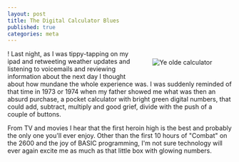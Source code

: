 ```yaml
---
layout: post
title: The Digital Calculator Blues
published: true
categories: meta
---
```

<figure style="float: right; padding: 5px"; width="100px"><img alt="Ye olde calculator" src="{{ {{site.baseurl}}/images/calculator.jpg"></figure>!
Last night, as I was tippy-tapping on my ipad and retweeting weather updates and listening to voicemails and reviewing information about the next day I thought about how mundane the whole experience was. I was suddenly reminded of that time in 1973 or 1974 when my father showed me what was then an absurd purchase, a pocket calculator with bright green digital numbers, that could add, subtract, multiply and good grief, divide with the push of a couple of buttons. 

From TV and movies I hear that the first heroin high is the best and probably the only one you'll ever enjoy. Other than the first 10 hours of "Combat" on the 2600 and the joy of BASIC programming, I'm not sure technology will ever again excite me as much as that little box with glowing numbers.

